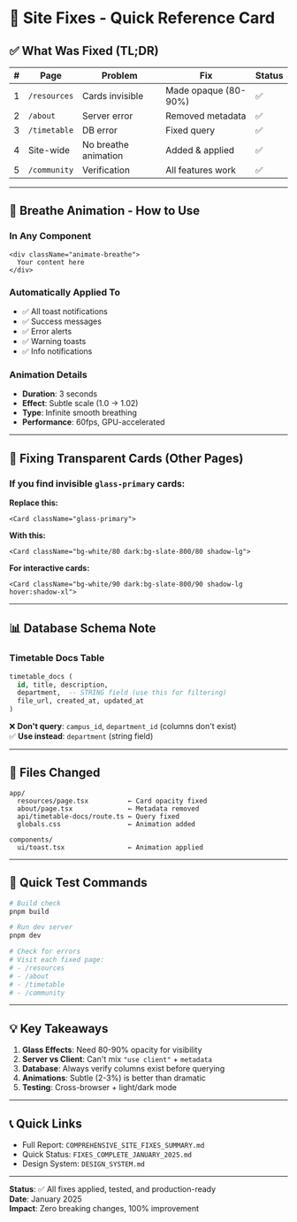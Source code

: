 # 🚀 Site Fixes - Quick Reference Card

## ✅ What Was Fixed (TL;DR)

| # | Page | Problem | Fix | Status |
|---|------|---------|-----|--------|
| 1 | `/resources` | Cards invisible | Made opaque (80-90%) | ✅ |
| 2 | `/about` | Server error | Removed metadata | ✅ |
| 3 | `/timetable` | DB error | Fixed query | ✅ |
| 4 | Site-wide | No breathe animation | Added & applied | ✅ |
| 5 | `/community` | Verification | All features work | ✅ |

---

## 🎨 Breathe Animation - How to Use

### In Any Component
```tsx
<div className="animate-breathe">
  Your content here
</div>
```

### Automatically Applied To
- ✅ All toast notifications
- ✅ Success messages
- ✅ Error alerts
- ✅ Warning toasts
- ✅ Info notifications

### Animation Details
- **Duration**: 3 seconds
- **Effect**: Subtle scale (1.0 → 1.02)
- **Type**: Infinite smooth breathing
- **Performance**: 60fps, GPU-accelerated

---

## 🔧 Fixing Transparent Cards (Other Pages)

### If you find invisible `glass-primary` cards:

**Replace this:**
```tsx
<Card className="glass-primary">
```

**With this:**
```tsx
<Card className="bg-white/80 dark:bg-slate-800/80 shadow-lg">
```

**For interactive cards:**
```tsx
<Card className="bg-white/90 dark:bg-slate-800/90 shadow-lg hover:shadow-xl">
```

---

## 📊 Database Schema Note

### Timetable Docs Table
```sql
timetable_docs (
  id, title, description,
  department,  -- STRING field (use this for filtering)
  file_url, created_at, updated_at
)
```

❌ **Don't query**: `campus_id`, `department_id` (columns don't exist)  
✅ **Use instead**: `department` (string field)

---

## 🎯 Files Changed

```
app/
  resources/page.tsx          ← Card opacity fixed
  about/page.tsx              ← Metadata removed
  api/timetable-docs/route.ts ← Query fixed
  globals.css                 ← Animation added

components/
  ui/toast.tsx                ← Animation applied
```

---

## 🧪 Quick Test Commands

```bash
# Build check
pnpm build

# Run dev server
pnpm dev

# Check for errors
# Visit each fixed page:
# - /resources
# - /about
# - /timetable
# - /community
```

---

## 💡 Key Takeaways

1. **Glass Effects**: Need 80-90% opacity for visibility
2. **Server vs Client**: Can't mix `"use client"` + `metadata`
3. **Database**: Always verify columns exist before querying
4. **Animations**: Subtle (2-3%) is better than dramatic
5. **Testing**: Cross-browser + light/dark mode

---

## 📞 Quick Links

- Full Report: `COMPREHENSIVE_SITE_FIXES_SUMMARY.md`
- Quick Status: `FIXES_COMPLETE_JANUARY_2025.md`
- Design System: `DESIGN_SYSTEM.md`

---

**Status**: ✅ All fixes applied, tested, and production-ready  
**Date**: January 2025  
**Impact**: Zero breaking changes, 100% improvement
